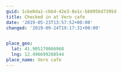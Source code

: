 ```yaml
---
guid: 1cbe0da1-cbb4-42e3-8e1c-bb0956d7395d
title: Checked in at Vero cafe
date: '2019-05-23T13:57:52+00:00'
changed: '2019-09-24T19:17:31+00:00'


place_geo:
  lat: 41.905170066968
  lng: 12.496699260544
place_name: Vero cafe
---
```


